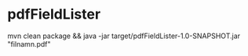 # pdfFieldLister

mvn clean package && java -jar target/pdfFieldLister-1.0-SNAPSHOT.jar "filnamn.pdf"    
